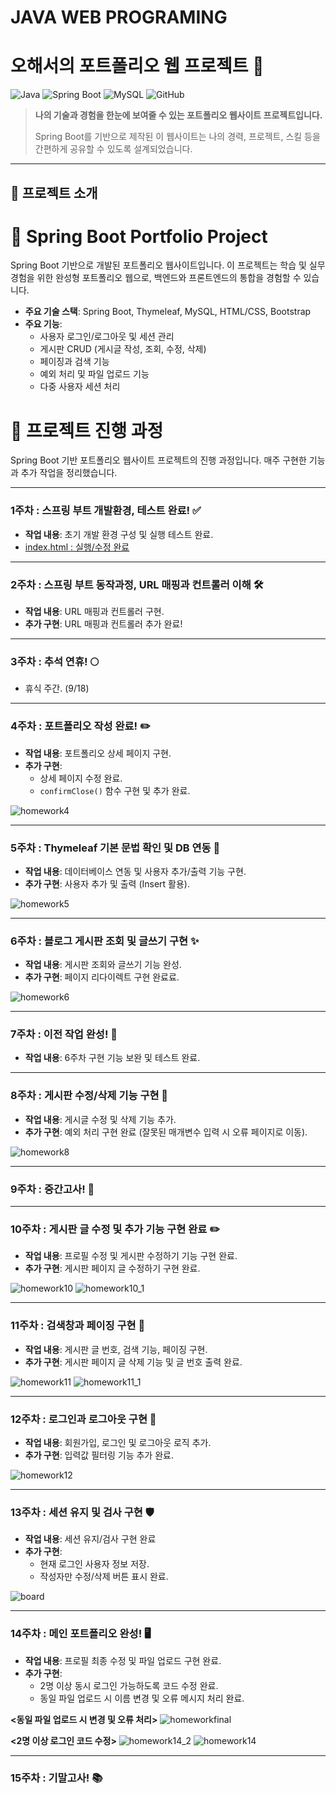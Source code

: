 # JAVA WEB PROGRAMING

# 오해서의 포트폴리오 웹 프로젝트 🚀

![Java](https://img.shields.io/badge/Java-17-007396?logo=java)
![Spring Boot](https://img.shields.io/badge/Spring%20Boot-2.7.0-brightgreen?logo=springboot)
![MySQL](https://img.shields.io/badge/MySQL-8.0-blue?logo=mysql)
![GitHub](https://img.shields.io/github/stars/Ohhaeseo/portfolio-web?style=social)

> **나의 기술과 경험을 한눈에 보여줄 수 있는 포트폴리오 웹사이트 프로젝트입니다.**
>
> Spring Boot를 기반으로 제작된 이 웹사이트는 나의 경력, 프로젝트, 스킬 등을 간편하게 공유할 수 있도록 설계되었습니다.

---

## 📌 프로젝트 소개

# 🚀 Spring Boot Portfolio Project

Spring Boot 기반으로 개발된 포트폴리오 웹사이트입니다. 이 프로젝트는 학습 및 실무 경험을 위한 완성형 포트폴리오 웹으로, 백엔드와 프론트엔드의 통합을 경험할 수 있습니다.

- **주요 기술 스택**: Spring Boot, Thymeleaf, MySQL, HTML/CSS, Bootstrap
- **주요 기능**:
  - 사용자 로그인/로그아웃 및 세션 관리
  - 게시판 CRUD (게시글 작성, 조회, 수정, 삭제)
  - 페이징과 검색 기능
  - 예외 처리 및 파일 업로드 기능
  - 다중 사용자 세션 처리


# 📘 프로젝트 진행 과정

Spring Boot 기반 포트폴리오 웹사이트 프로젝트의 진행 과정입니다. 매주 구현한 기능과 추가 작업을 정리했습니다.

---

### **1주차** : 스프링 부트 개발환경, 테스트 완료! ✅
- **작업 내용**: 초기 개발 환경 구성 및 실행 테스트 완료.
- [index.html : 실행/수정 완료](https://github.com/Ohhaeseo)

---

### **2주차** : 스프링 부트 동작과정, URL 매핑과 컨트롤러 이해 🛠
- **작업 내용**: URL 매핑과 컨트롤러 구현.
- **추가 구현**: URL 매핑과 컨트롤러 추가 완료!

---

### **3주차** : 추석 연휴! 🌕
- 휴식 주간. (9/18)

---

### **4주차** : 포트폴리오 작성 완료! ✏️
- **작업 내용**: 포트폴리오 상세 페이지 구현.
- **추가 구현**:
  - 상세 페이지 수정 완료.
  - `confirmClose()` 함수 구현 및 추가 완료.

![homework4](https://github.com/user-attachments/assets/cac4f504-66c2-46e3-be37-9d5ac82374ac)

---

### **5주차** : Thymeleaf 기본 문법 확인 및 DB 연동 🚀
- **작업 내용**: 데이터베이스 연동 및 사용자 추가/출력 기능 구현.
- **추가 구현**: 사용자 추가 및 출력 (Insert 활용).

![homework5](https://github.com/user-attachments/assets/1502f352-07f5-4c5c-930d-a036ac3bd77c)

---

### **6주차** : 블로그 게시판 조회 및 글쓰기 구현 ✨
- **작업 내용**: 게시판 조회와 글쓰기 기능 완성.
- **추가 구현**: 페이지 리다이렉트 구현 완료료.

![homework6](https://github.com/user-attachments/assets/03b5fc01-81df-41ff-bb4e-1cf84df1f725)

---

### **7주차** : 이전 작업 완성! 🎯
- **작업 내용**: 6주차 구현 기능 보완 및 테스트 완료.

---

### **8주차** : 게시판 수정/삭제 기능 구현 📝
- **작업 내용**: 게시글 수정 및 삭제 기능 추가.
- **추가 구현**: 예외 처리 구현 완료 (잘못된 매개변수 입력 시 오류 페이지로 이동).

![homework8](https://github.com/user-attachments/assets/bbcd8e73-db31-4dd9-967c-9b98d047b9b2)

---

### **9주차** : 중간고사! 📝

---

### **10주차** : 게시판 글 수정 및 추가 기능 구현 완료 ✏️
- **작업 내용**: 프로필 수정 및 게시판 수정하기 기능 구현 완료.
- **추가 구현**: 게시판 페이지 글 수정하기 구현 완료.

![homework10](https://github.com/user-attachments/assets/5a08d062-39c0-4782-9996-59214cd4e54e)
![homework10_1](https://github.com/user-attachments/assets/b2eb09a3-728e-4e1a-bbd2-68ebc756e207)

---

### **11주차** : 검색창과 페이징 구현 📄
- **작업 내용**: 게시판 글 번호, 검색 기능, 페이징 구현.
- **추가 구현**: 게시판 페이지 글 삭제 기능 및 글 번호 출력 완료.

![homework11](https://github.com/user-attachments/assets/4835041e-620e-48e9-a723-4a8a77f40ecc)
![homework11_1](https://github.com/user-attachments/assets/48525408-9d96-4101-8839-9143487bf6ac)

---

### **12주차** : 로그인과 로그아웃 구현 🔑
- **작업 내용**: 회원가입, 로그인 및 로그아웃 로직 추가.
- **추가 구현**: 입력값 필터링 기능 추가 완료.

![homework12](https://github.com/user-attachments/assets/0dfc75bd-a57e-454c-a1ff-ff69a337d5bf)

---

### **13주차** : 세션 유지 및 검사 구현 🛡️
- **작업 내용**: 세션 유지/검사 구현 완료
- **추가 구현**:
  - 현재 로그인 사용자 정보 저장.
  - 작성자만 수정/삭제 버튼 표시 완료.

![board](https://github.com/user-attachments/assets/bc99f3c8-2dcc-4fe3-a23b-ac7562531081)

---

### **14주차** : 메인 포트폴리오 완성! 🖥️
- **작업 내용**: 프로필 최종 수정 및 파일 업로드 구현 완료.
- **추가 구현**:
  - 2명 이상 동시 로그인 가능하도록 코드 수정 완료.
  - 동일 파일 업로드 시 이름 변경 및 오류 메시지 처리 완료.

**<동일 파일 업로드 시 변경 및 오류 처리>**
![homeworkfinal](https://github.com/user-attachments/assets/ca3f1347-fa7f-4d96-8e91-8f451a87c56e)

**<2명 이상 로그인 코드 수정>**
![homework14_2](https://github.com/user-attachments/assets/eed038d4-8c0e-4a50-9055-1364ca36cbff)
![homework14](https://github.com/user-attachments/assets/c6252565-bb87-40e8-9897-787928d9a629)

---

### **15주차** : 기말고사! 📚










